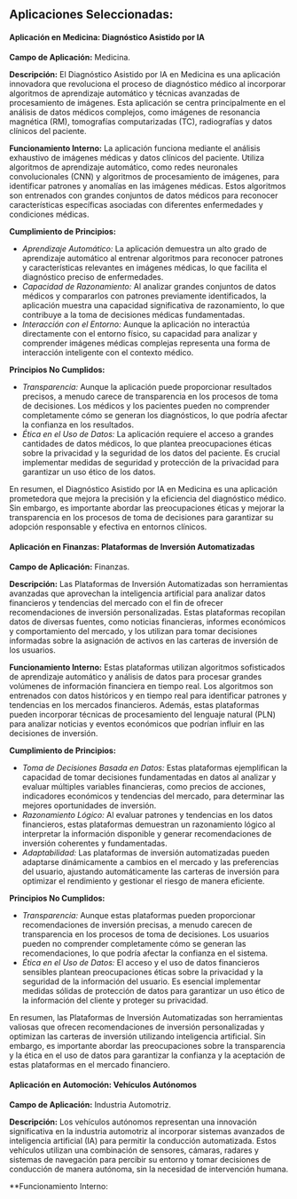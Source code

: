 ## Aplicaciones Seleccionadas:

#### Aplicación en Medicina: Diagnóstico Asistido por IA
**Campo de Aplicación:** Medicina.

**Descripción:**
El Diagnóstico Asistido por IA en Medicina es una aplicación innovadora que revoluciona el proceso de diagnóstico médico al incorporar algoritmos de aprendizaje automático y técnicas avanzadas de procesamiento de imágenes. Esta aplicación se centra principalmente en el análisis de datos médicos complejos, como imágenes de resonancia magnética (RM), tomografías computarizadas (TC), radiografías y datos clínicos del paciente.

**Funcionamiento Interno:**
La aplicación funciona mediante el análisis exhaustivo de imágenes médicas y datos clínicos del paciente. Utiliza algoritmos de aprendizaje automático, como redes neuronales convolucionales (CNN) y algoritmos de procesamiento de imágenes, para identificar patrones y anomalías en las imágenes médicas. Estos algoritmos son entrenados con grandes conjuntos de datos médicos para reconocer características específicas asociadas con diferentes enfermedades y condiciones médicas.

**Cumplimiento de Principios:**
- *Aprendizaje Automático:* La aplicación demuestra un alto grado de aprendizaje automático al entrenar algoritmos para reconocer patrones y características relevantes en imágenes médicas, lo que facilita el diagnóstico preciso de enfermedades.
- *Capacidad de Razonamiento:* Al analizar grandes conjuntos de datos médicos y compararlos con patrones previamente identificados, la aplicación muestra una capacidad significativa de razonamiento, lo que contribuye a la toma de decisiones médicas fundamentadas.
- *Interacción con el Entorno:* Aunque la aplicación no interactúa directamente con el entorno físico, su capacidad para analizar y comprender imágenes médicas complejas representa una forma de interacción inteligente con el contexto médico.

**Principios No Cumplidos:**
- *Transparencia:* Aunque la aplicación puede proporcionar resultados precisos, a menudo carece de transparencia en los procesos de toma de decisiones. Los médicos y los pacientes pueden no comprender completamente cómo se generan los diagnósticos, lo que podría afectar la confianza en los resultados.
- *Ética en el Uso de Datos:* La aplicación requiere el acceso a grandes cantidades de datos médicos, lo que plantea preocupaciones éticas sobre la privacidad y la seguridad de los datos del paciente. Es crucial implementar medidas de seguridad y protección de la privacidad para garantizar un uso ético de los datos.

En resumen, el Diagnóstico Asistido por IA en Medicina es una aplicación prometedora que mejora la precisión y la eficiencia del diagnóstico médico. Sin embargo, es importante abordar las preocupaciones éticas y mejorar la transparencia en los procesos de toma de decisiones para garantizar su adopción responsable y efectiva en entornos clínicos.

#### Aplicación en Finanzas: Plataformas de Inversión Automatizadas
**Campo de Aplicación:** Finanzas.

**Descripción:**
Las Plataformas de Inversión Automatizadas son herramientas avanzadas que aprovechan la inteligencia artificial para analizar datos financieros y tendencias del mercado con el fin de ofrecer recomendaciones de inversión personalizadas. Estas plataformas recopilan datos de diversas fuentes, como noticias financieras, informes económicos y comportamiento del mercado, y los utilizan para tomar decisiones informadas sobre la asignación de activos en las carteras de inversión de los usuarios.

**Funcionamiento Interno:**
Estas plataformas utilizan algoritmos sofisticados de aprendizaje automático y análisis de datos para procesar grandes volúmenes de información financiera en tiempo real. Los algoritmos son entrenados con datos históricos y en tiempo real para identificar patrones y tendencias en los mercados financieros. Además, estas plataformas pueden incorporar técnicas de procesamiento del lenguaje natural (PLN) para analizar noticias y eventos económicos que podrían influir en las decisiones de inversión.

**Cumplimiento de Principios:**
- *Toma de Decisiones Basada en Datos:* Estas plataformas ejemplifican la capacidad de tomar decisiones fundamentadas en datos al analizar y evaluar múltiples variables financieras, como precios de acciones, indicadores económicos y tendencias del mercado, para determinar las mejores oportunidades de inversión.
- *Razonamiento Lógico:* Al evaluar patrones y tendencias en los datos financieros, estas plataformas demuestran un razonamiento lógico al interpretar la información disponible y generar recomendaciones de inversión coherentes y fundamentadas.
- *Adaptabilidad:* Las plataformas de inversión automatizadas pueden adaptarse dinámicamente a cambios en el mercado y las preferencias del usuario, ajustando automáticamente las carteras de inversión para optimizar el rendimiento y gestionar el riesgo de manera eficiente.

**Principios No Cumplidos:**
- *Transparencia:* Aunque estas plataformas pueden proporcionar recomendaciones de inversión precisas, a menudo carecen de transparencia en los procesos de toma de decisiones. Los usuarios pueden no comprender completamente cómo se generan las recomendaciones, lo que podría afectar la confianza en el sistema.
- *Ética en el Uso de Datos:* El acceso y el uso de datos financieros sensibles plantean preocupaciones éticas sobre la privacidad y la seguridad de la información del usuario. Es esencial implementar medidas sólidas de protección de datos para garantizar un uso ético de la información del cliente y proteger su privacidad.

En resumen, las Plataformas de Inversión Automatizadas son herramientas valiosas que ofrecen recomendaciones de inversión personalizadas y optimizan las carteras de inversión utilizando inteligencia artificial. Sin embargo, es importante abordar las preocupaciones sobre la transparencia y la ética en el uso de datos para garantizar la confianza y la aceptación de estas plataformas en el mercado financiero.

#### Aplicación en Automoción: Vehículos Autónomos
**Campo de Aplicación:** Industria Automotriz.

**Descripción:**
Los vehículos autónomos representan una innovación significativa en la industria automotriz al incorporar sistemas avanzados de inteligencia artificial (IA) para permitir la conducción automatizada. Estos vehículos utilizan una combinación de sensores, cámaras, radares y sistemas de navegación para percibir su entorno y tomar decisiones de conducción de manera autónoma, sin la necesidad de intervención humana.

**Funcionamiento Interno:
